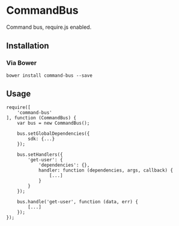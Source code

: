 # CommandBus
Command bus, require.js enabled.

## Installation

### Via Bower

	bower install command-bus --save
	
## Usage

	require([
		'command-bus'
	], function (CommandBus) {
		var bus = new CommandBus();
		
		bus.setGlobalDependencies({
			sdk: {...}
		});
		
		bus.setHandlers({
			'get-user': {
				'dependencies': {},
				handler: function (dependencies, args, callback) {
					[...]
				}
			}
		});
		
		bus.handle('get-user', function (data, err) {
			[...]
		});
	});
